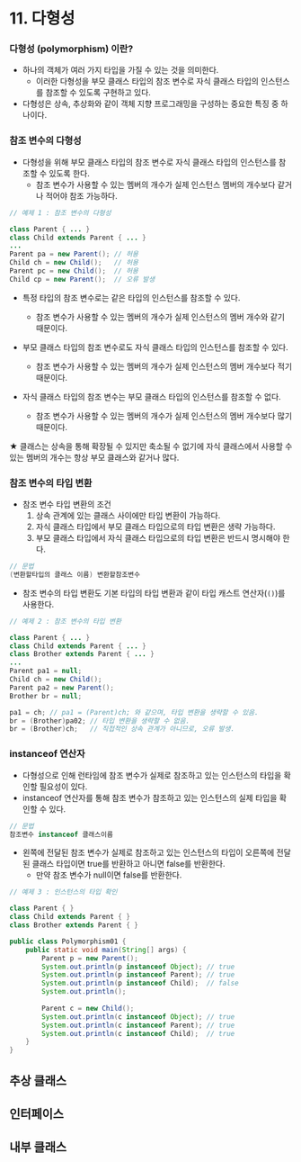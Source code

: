# 11. 다형성

### 다형성 (polymorphism) 이란?

- 하나의 객체가 여러 가지 타입을 가질 수 있는 것을 의미한다.
  - 이러한 다형성을 부모 클래스 타입의 참조 변수로 자식 클래스 타입의 인스턴스를 참조할 수 있도록 구현하고 있다.
- 다형성은 상속, 추상화와 같이 객체 지향 프로그래밍을 구성하는 중요한 특징 중 하나이다.

### 참조 변수의 다형성

- 다형성을 위해 부모 클래스 타입의 참조 변수로 자식 클래스 타입의 인스턴스를 참조할 수 있도록 한다.
  - 참조 변수가 사용할 수 있는 멤버의 개수가 실제 인스턴스 멤버의 개수보다 같거나 적어야 참조 가능하다.

```java
// 예제 1 : 참조 변수의 다형성

class Parent { ... }
class Child extends Parent { ... }
...
Parent pa = new Parent(); // 허용
Child ch = new Child();   // 허용
Parent pc = new Child();  // 허용
Child cp = new Parent();  // 오류 발생
```

- 특정 타입의 참조 변수로는 같은 타입의 인스턴스를 참조할 수 있다.
  - 참조 변수가 사용할 수 있는 멤버의 개수가 실제 인스턴스의 멤버 개수와 같기 때문이다.
- 부모 클래스 타입의 참조 변수로도 자식 클래스 타입의 인스턴스를 참조할 수 있다.
  - 참조 변수가 사용할 수 있는 멤버의 개수가 실제 인스턴스의 멤버 개수보다 적기 때문이다.

- 자식 클래스 타입의 참조 변수는 부모 클래스 타입의 인스턴스를 참조할 수 없다.
  - 참조 변수가 사용할 수 있는 멤버의 개수가 실제 인스턴스의 멤버 개수보다 많기 때문이다.

★ 클래스는 상속을 통해 확장될 수 있지만 축소될 수 없기에 자식 클래스에서 사용할 수 있는 멤버의 개수는 항상 부모 클래스와 같거나 많다.

### 참조 변수의 타입 변환

- 참조 변수 타입 변환의 조건
  1. 상속 관계에 있는 클래스 사이에만 타입 변환이 가능하다.
  2. 자식 클래스 타입에서 부모 클래스 타입으로의 타입 변환은 생략 가능하다.
  3. 부모 클래스 타입에서 자식 클래스 타입으로의 타입 변환은 반드시 명시해야 한다.

```java
// 문법
(변환할타입의 클래스 이름) 변환할참조변수
```

- 참조 변수의 타입 변환도 기본 타입의 타입 변환과 같이 타입 캐스트 연산자(`()`)를 사용한다.

```java
// 예제 2 : 참조 변수의 타입 변환

class Parent { ... }
class Child extends Parent { ... }
class Brother extends Parent { ... }
...
Parent pa1 = null;
Child ch = new Child();
Parent pa2 = new Parent();
Brother br = null;

pa1 = ch; // pa1 = (Parent)ch; 와 같으며, 타입 변환을 생략할 수 있음.
br = (Brother)pa02; // 타입 변환을 생략할 수 없음.
br = (Brother)ch;   // 직접적인 상속 관계가 아니므로, 오류 발생.
```

### instanceof 연산자

- 다형성으로 인해 런타임에 참조 변수가 실제로 참조하고 있는 인스턴스의 타입을 확인할 필요성이 있다.
- instanceof 연산자를 통해 참조 변수가 참조하고 있는 인스턴스의 실제 타입을 확인할 수 있다.

```java
// 문법
참조변수 instanceof 클래스이름
```

- 왼쪽에 전달된 참조 변수가 실제로 참조하고 있는 인스턴스의 타입이 오른쪽에 전달된 클래스 타입이면 true를 반환하고 아니면 false를 반환한다.
  - 만약 참조 변수가 null이면 false를 반환한다.

```java
// 예제 3 : 인스턴스의 타입 확인

class Parent { }
class Child extends Parent { }
class Brother extends Parent { }

public class Polymorphism01 {
    public static void main(String[] args) {
        Parent p = new Parent();
        System.out.println(p instanceof Object); // true
        System.out.println(p instanceof Parent); // true
        System.out.println(p instanceof Child);  // false
        System.out.println();
        
        Parent c = new Child();
        System.out.println(c instanceof Object); // true
        System.out.println(c instanceof Parent); // true
        System.out.println(c instanceof Child);  // true
    }
}
```



## 추상 클래스

## 인터페이스

## 내부 클래스



